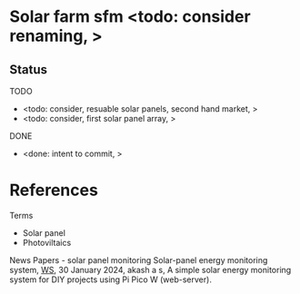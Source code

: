 # Solar farm sfm <todo: consider renaming, >

## Status

TODO
* <todo: consider, resuable solar panels, second hand market, >
* <todo: consider, first solar panel array, >

DONE
* <done: intent to commit, >

# References

Terms
* Solar panel
* Photoviltaics

News Papers - solar panel monitoring
Solar-panel energy monitoring system, [WS](https://www.hackster.io/asbroakash/solar-panel-energy-monitoring-system-587de3), 30 January 2024, akash a s, A simple solar energy monitoring system for DIY projects using Pi Pico W (web-server).

